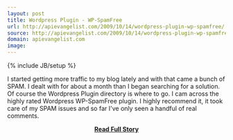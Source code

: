 ```yaml
---
layout: post
title: Wordpress Plugin - WP-SpamFree
url: http://apievangelist.com/2009/10/14/wordpress-plugin-wp-spamfree/
source: http://apievangelist.com/2009/10/14/wordpress-plugin-wp-spamfree/
domain: apievangelist.com
image: 
---
```

{% include JB/setup %}<p>I started getting more traffic to my blog lately and with that came a bunch of SPAM. I dealt with for about a month than I began searching for a solution.
Of course the Wordpress Plugin directory is where to go. I cam across the highly rated Wordpress WP-SpamFree plugin.
I highly recommend it, it took care of my SPAM issues and so far I've only seen a handful of real comments.</p>
<center><p><a href="http://apievangelist.com/2009/10/14/wordpress-plugin-wp-spamfree/" style='padding:25px; font-sze:18px; font-weight: bold;'>Read Full Story</a></p></center>
